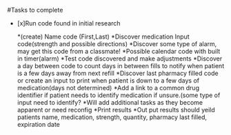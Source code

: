 
#Tasks to complete

- [x]Run code found in initial research

    *(create) Name code (First,Last)
    *Discover medication Input code(strength and possible directions)
    *Discover some type of alarm, may get this code from a classmate!
    *Possible calendar code with built in timer(alarm)
    *Test code discovered and make adjustments
    *Discover a day between code to count days in between fills to notify when patient is a few days away from next refill 
    *Discover last pharmacy filled code or create an input to print when patient is down to a few days of medication(days not determined)
    *Add a link to a common drug identifier if patient needs to identify medication if unsure.(some type of input need to identify?
    *Will add additional tasks as they become apparent or need reconfig
    *Print results
    *Out put results should yeild patients name, medication, strength, quantity, pharmacy last filled, expiration date
